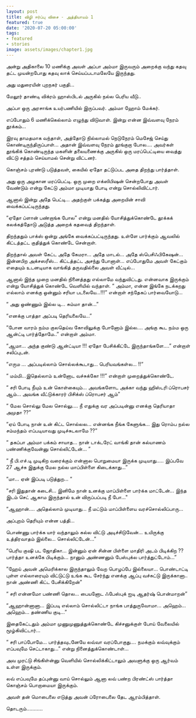 ```yaml
---
layout: post
title: விழி ஈர்ப்பு விசை - அத்தியாயம் 1
featured: true
date: '2020-07-20 05:00:00'
tags:
- featured
- stories
image: assets/images/chapter1.jpg
---
```


அன்று அதிகாலை 10 மணிக்கு அவள் அப்பா அம்மா இருவரும் அறைக்கு வந்து கதவு தட்ட முயன்றபோது கதவு லாக் செய்யப்படாமலேயே இருந்தது.

அது மதுரையின் புறநகர் பகுதி…

மேலூர் தாண்டி விக்ரம் ஹாஸ்பிடல் அருகில் நல்ல பெரிய வீடு..

 அப்பா ஒரு அரசாங்க உயர்பணியில் இருப்பவர். அம்மா ஹோம் மேக்கர்.

எப்போதும் 6 மணிக்கெல்லாம் எழுந்து விடுவாள். இன்று என்ன இவ்வளவு நேரம் தூக்கம்...

இரவு தாமதமாக வந்தாள், அத்தோடு நில்லாமல் நெடுநேரம் மெசேஜ் செய்து கொண்டிருந்திருப்பாள்... அதான் இவ்வளவு நேரம் தூங்குறா போல…. அவர்கள் தூங்கிக் கொண்டிருந்த மகளின் தலையணைக்கு அருகில் ஒரு மரப்பெட்டியை வைத்து விட்டு சத்தம் செய்யாமல் சென்று விட்டனர்.

கொஞ்சம் புரண்டு படுத்தவள், கையில் ஏதோ தட்டுப்பட அதை திறந்து பார்த்தாள்.

அது ஒரு அழகான மரப்பெட்டி. ஒரு முறை எக்ஸிபிஷன் சென்றபோது அவள் வேண்டும் என்று கேட்டு அம்மா முடியாது போடி என்று சொல்லிவிட்டார்.

ஆனால் இன்று அதே பெட்டி...
அதற்குள் பக்கத்து அறையின் சாவி வைக்கப்பட்டிருந்தது.

“ஏதோ ப்ளான் பண்றாங்க போல” என்று மனதில் யோசித்துக்கொண்டே தூக்கக் கலக்கத்தோடு அடுத்த அறைக் கதவைத் திறந்தாள்.

திறந்ததும் பாக்ஸ் ஒன்று அங்கே வைக்கப்பட்டிருந்தது.  உள்ளே பார்க்கும் ஆவலில் கிட்டத்தட்ட குதித்துக் கொண்டே சென்றாள்.

திறந்தால் அவள் கேட்ட அதே கேமரா... அதே மாடல்... அதே ஸ்பெசிஃபிகேஷன்... இன்னபிற அக்சஸரீஸ்... கிட்டத்தட்ட அசந்து போனாள்...
எப்போதுமே அவள் கேட்கும் எதையும் உடனடியாக வாங்கித் தருவதில்லை அவள் வீட்டில்...

ஆனால் இந்த முறை மனதில் நினைத்தது எல்லாமே வந்துவிட்டது.
என்னவாக இருக்கும் என்று யோசித்துக் கொண்டே வெளியில் வந்தாள்.
 “ அம்மா, என்ன இங்கே நடக்கறது எல்லாம் எனக்கு ஒன்னும் சரியா படலையே...!!!” என்றாள் சந்தேகப் பார்வையோடு...

“ அது ஒண்ணும் இல்ல டி... சும்மா தான்…”

“எனக்கு  பாத்தா அப்படி தெரியலையே…”

“போன வாரம் நம்ம குலதெய்வ கோவிலுக்கு போனோம் இல்ல.... அங்கு கூட நம்ம ஒரு ஆன்ட்டி  பார்த்தோமே..” என்றாள் அம்மா.

“ஆமா… அந்த குண்டு ஆன்ட்டியா !!! ஏதோ பேசிக்கிட்டே இருந்தாங்களே….” என்றாள் சலிப்புடன்.

“எரும … அப்படில்லாம் சொல்லக்கூடாது… பெரியவங்கள்ல… !!“

“ மம்மி…இதெல்லாம் உன்னோட வச்சுக்கோ !!!” என்றாள் முறைத்துக்கொண்டே.

“ சரி போடி நீயும் உன் கொள்கையும்... அவங்களோட அக்கா வந்து ஹிஸ்டரி ப்ரொபசர் ஆம்... அவங்க வீட்டுக்காரர் பிசிக்ஸ் ப்ரொபசர் ஆம்”

“ மேல சொல்லு மேல சொல்லு.... நீ எதுக்கு வர அப்படின்னு எனக்கு தெரியாதா அமுதா ??”

“ஏய் போடி நான் உன் கிட்ட சொல்லல... என்னங்க நீங்க கேளுங்க... இது ரொம்ப நல்ல சம்மந்தம் எப்படியாவது முடிச்சுடலாமே ??”

“ தகப்பா அம்மா பக்கம் சாயாத... நான் டாக்டரேட் வாங்கி தான் கல்யாணம் பண்ணிக்குவேன்னு சொல்லிட்டேன்... ”

“ நீ பி.எச்.டி முடிகிற வரைக்கும் என்னால பொறுமையா இருக்க முடியாது..... இப்பவே 27 ஆச்சு இதுக்கு மேல நல்ல மாப்பிள்ளை கிடைக்காது...”

“மா... ஏன் இப்படி படுத்துற... “

 “சரி இதுதான் கடைசி... இனிமே நான் உனக்கு மாப்பிள்ளை பார்க்க மாட்டேன்... இந்த இடம் செட் ஆகாம இருந்தால் உன் விருப்பப்படி நீ போ..."

“ஆஹான்.... அதெல்லாம் முடியாது... நீ  மட்டும் மாப்பிள்ளைய வரச்சொல்லிப்பாரு...

அப்புறம் தெரியும் என்ன பத்தி...

பொண்ணு பார்க்க யார் வந்தாலும் கல்ல  விட்டு அடிச்சிடுவேன்... உயிருக்கு உத்திரவாதம் இல்லை... சொல்லிட்டேன்...”

“பெரிய குஷி பட ஜோதிகா... இன்னும் ஏன் சின்ன பிள்ளை மாதிரி அடம் பிடிக்கிற ?? பார்த்தா உனக்கே பிடிக்கும்... நானும் அண்ணனும் பேஸ்புக்ல பார்த்துட்டோம்...”

“ஹேய் அவன் அமெரிக்கால இருந்தாலும் வேற பொழப்பே இல்லையா... பொண்டாட்டி புள்ள எல்லாரையும் விட்டுட்டு உங்க கூட சேர்ந்து எனக்கு ஆப்பு வச்சுட்டு இருக்கானா.. நான் அண்ணி கிட்ட பேசிக்கிறேன்”

“ சரி என்னமோ பண்ணி தொல... பையனோட ஃபேஸ்புக் ஐடி ஆதர்ஷ் பொன்மாறன்”

“ஆஹான்னானா... இப்படி எல்லாம் சொல்லிட்டா நாங்க பாத்துருவோமா... அஹெம்... அஹெம்... தண்ணிய குடி...”

இதைகேட்டதும்  அம்மா முணுமுணுத்துக்கொண்டே கிச்சனுக்குள் போய் வேலையில் மூழ்கிவிட்டார்…

“ சரி பாப்போமே... பார்த்தவுடனேயே லவ்வா வரப்போகுது.... நமக்கும் லவ்வுக்கும் எப்பவுமே செட்டாகாது...” என்று நினைத்துக்கொண்டாள்...

அவ முரட்டு சிங்கிள்ன்னு வெளியில் சொல்லிக்கிட்டாலும் அவளுக்கு ஒரு ஆர்வம் உள்ள இருக்கும்.

லவ் எப்பவுமே தப்புன்னு வாய் சொல்லும் ஆனா லவ் பண்ற பிரண்ட்ஸ் பார்த்தா கொஞ்சம் பொறாமையா இருக்கும்.

அவள் தன் மொபைலை எடுத்து அவன் ப்ரோபைலை தேட ஆரம்பித்தாள்.

தொடரும்...........
